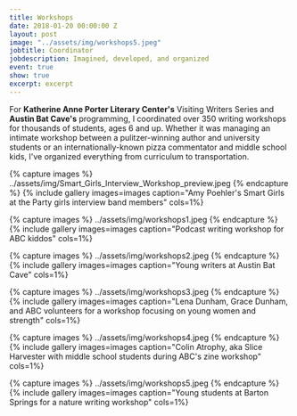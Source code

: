 ```yaml
---
title: Workshops
date: 2018-01-20 00:00:00 Z
layout: post
image: "../assets/img/workshops5.jpeg"
jobtitle: Coordinator
jobdescription: Imagined, developed, and organized
event: true
show: true
excerpt: excerpt
---
```


For **Katherine Anne Porter Literary Center's** Visiting Writers Series and **Austin Bat Cave's** programming, I coordinated over 350 writing workshops for thousands of students, ages 6 and up. Whether it was managing an intimate workshop between a pulitzer-winning author and university students or an internationally-known pizza commentator and middle school kids, I've organized everything from curriculum to transportation. 
 
{% capture images %}
	../assets/img/Smart_Girls_Interview_Workshop_preview.jpeg
{% endcapture %}
{% include gallery images=images caption="Amy Poehler's Smart Girls at the Party girls interview band members" cols=1%}

{% capture images %}
  ../assets/img/workshops1.jpeg
{% endcapture %}
{% include gallery images=images caption="Podcast writing workshop for ABC kiddos" cols=1%}

{% capture images %}
  ../assets/img/workshops2.jpeg
{% endcapture %}
{% include gallery images=images caption="Young writers at Austin Bat Cave" cols=1%}

{% capture images %}
  ../assets/img/workshops3.jpeg
{% endcapture %}
{% include gallery images=images caption="Lena Dunham, Grace Dunham, and ABC volunteers for a workshop focusing on young women and strength" cols=1%}

{% capture images %}
  ../assets/img/workshops4.jpeg
{% endcapture %}
{% include gallery images=images caption="Colin Atrophy, aka Slice Harvester with middle school students during ABC's zine workshop" cols=1%}
 
{% capture images %}
  ../assets/img/workshops5.jpeg
{% endcapture %}
{% include gallery images=images caption="Young students at Barton Springs for a nature writing workshop" cols=1%}
 



